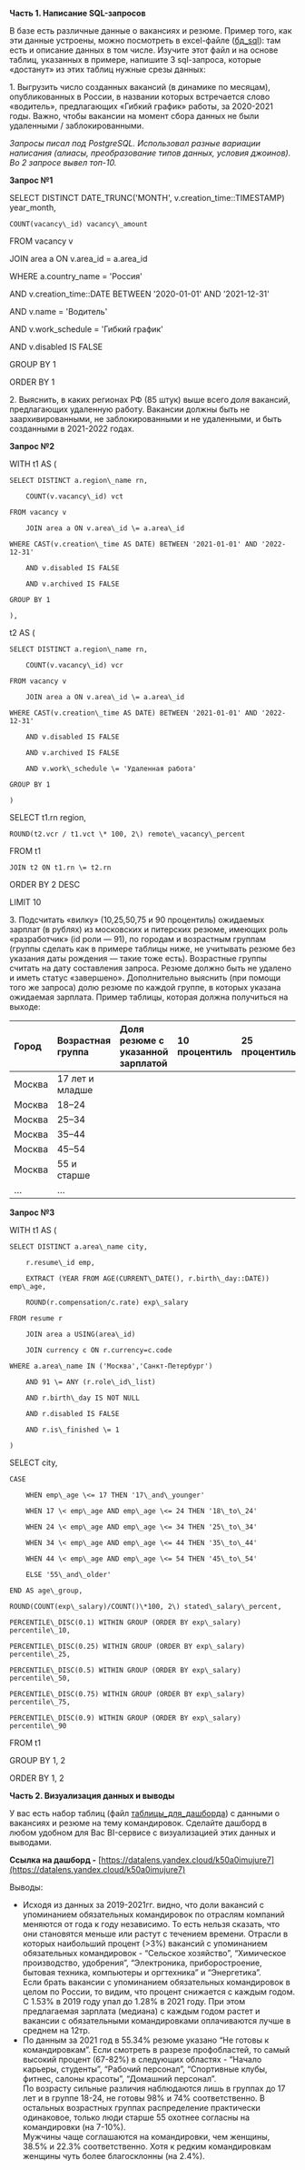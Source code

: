 **Часть 1\. Написание SQL-запросов**

В базе есть различные данные о вакансиях и резюме. Пример того, как эти данные устроены, можно посмотреть в excel-файле ([бд\_sql](https://docs.google.com/spreadsheets/d/1AqzBK1bMIsBAAo3qdUQh7i6rh8AWl-TlWW-ackPyN00/edit?usp=sharing)): там есть и описание данных в том числе. Изучите этот файл и на основе таблиц, указанных в примере, напишите 3 sql-запроса, которые «достанут» из этих таблиц нужные срезы данных:

1\.     Выгрузить число созданных вакансий (в динамике по месяцам), опубликованных в России, в названии которых встречается слово «водитель», предлагающих «Гибкий график» работы, за 2020-2021 годы. Важно, чтобы вакансии на момент сбора данных не были удаленными / заблокированными.

*Запросы писал под PostgreSQL. Использовал разные вариации написания (алиасы, преобразование типов данных, условия джоинов). Во 2 запросе вывел топ-10.*

**Запрос №1**

SELECT DISTINCT DATE\_TRUNC('MONTH', v.creation\_time::TIMESTAMP) year\_month,

    COUNT(vacancy\_id) vacancy\_amount

FROM vacancy v

  JOIN area a ON v.area\_id \= a.area\_id

WHERE a.country\_name \= 'Россия'

  AND v.creation\_time::DATE BETWEEN '2020-01-01' AND '2021-12-31'

  AND v.name \= 'Водитель'

  AND v.work\_schedule \= 'Гибкий график'

  AND v.disabled IS FALSE

GROUP BY 1

ORDER BY 1

2\.     Выяснить, в каких регионах РФ (85 штук) выше всего *доля* вакансий, предлагающих удаленную работу. Вакансии должны быть не заархивированными, не заблокированными и не удаленными, и быть созданными в 2021-2022 годах.

**Запрос №2**

WITH t1 AS (

	SELECT DISTINCT a.region\_name rn,

		COUNT(v.vacancy\_id) vct

	FROM vacancy v

		JOIN area a ON v.area\_id \= a.area\_id

	WHERE CAST(v.creation\_time AS DATE) BETWEEN '2021-01-01' AND '2022-12-31'

		AND v.disabled IS FALSE

		AND v.archived IS FALSE

	GROUP BY 1

	),

t2 AS (

	SELECT DISTINCT a.region\_name rn,

		COUNT(v.vacancy\_id) vcr

	FROM vacancy v

		JOIN area a ON v.area\_id \= a.area\_id

	WHERE CAST(v.creation\_time AS DATE) BETWEEN '2021-01-01' AND '2022-12-31'

		AND v.disabled IS FALSE

		AND v.archived IS FALSE

		AND v.work\_schedule \= 'Удаленная работа'

	GROUP BY 1

	)

SELECT t1.rn region,

	ROUND(t2.vcr / t1.vct \* 100, 2\) remote\_vacancy\_percent

FROM t1

	JOIN t2 ON t1.rn \= t2.rn

ORDER BY 2 DESC

LIMIT 10

3\.     Подсчитать «вилку» (10,25,50,75 и 90 процентиль) ожидаемых зарплат (в рублях) из московских и питерских резюме, имеющих роль «разработчик» (id роли — 91), по городам и возрастным группам (группы сделать как в примере таблицы ниже, не учитывать резюме без указания даты рождения — такие тоже есть). Возрастные группы считать на дату составления запроса. Резюме должно быть не удалено и иметь статус «завершено». Дополнительно выяснить (при помощи того же запроса) долю резюме по каждой группе, в которых указана ожидаемая зарплата. Пример таблицы, которая должна получиться на выходе:

| Город | Возрастная группа | Доля резюме с указанной зарплатой | 10 процентиль | 25 процентиль | 50 процентиль (медиана) | 75 процентиль | 90 процентиль |
| :---- | :---- | :---- | :---- | :---- | :---- | :---- | :---- |
| Москва | 17 лет и младше |   |   |   |   |   |   |
| Москва | 18–24 |   |   |   |   |   |   |
| Москва | 25–34 |   |   |   |   |   |   |
| Москва | 35–44 |   |   |   |   |   |   |
| Москва | 45–54 |   |   |   |   |   |   |
| Москва | 55 и старше |   |   |   |   |   |   |
| … | … |   |   |   |   |   |   |

 

**Запрос №3**

WITH t1 AS (

	SELECT DISTINCT a.area\_name city,

		r.resume\_id emp,

		EXTRACT (YEAR FROM AGE(CURRENT\_DATE(), r.birth\_day::DATE)) emp\_age,

		ROUND(r.compensation/c.rate) exp\_salary

	FROM resume r

		JOIN area a USING(area\_id)

		JOIN currency c ON r.currency=c.code

	WHERE a.area\_name IN ('Москва','Санкт-Петербург')

		AND 91 \= ANY (r.role\_id\_list)

		AND r.birth\_day IS NOT NULL

		AND r.disabled IS FALSE

		AND r.is\_finished \= 1

	)

SELECT city,

	CASE 

		WHEN emp\_age \<= 17 THEN '17\_and\_younger'

		WHEN 17 \< emp\_age AND emp\_age \<= 24 THEN '18\_to\_24'

		WHEN 24 \< emp\_age AND emp\_age \<= 34 THEN '25\_to\_34'

		WHEN 34 \< emp\_age AND emp\_age \<= 44 THEN '35\_to\_44'

		WHEN 44 \< emp\_age AND emp\_age \<= 54 THEN '45\_to\_54'

		ELSE '55\_and\_older'

	END AS age\_group,

	ROUND(COUNT(exp\_salary)/COUNT()\*100, 2\) stated\_salary\_percent,

	PERCENTILE\_DISC(0.1) WITHIN GROUP (ORDER BY exp\_salary) percentile\_10,

	PERCENTILE\_DISC(0.25) WITHIN GROUP (ORDER BY exp\_salary) percentile\_25,

	PERCENTILE\_DISC(0.5) WITHIN GROUP (ORDER BY exp\_salary) percentile\_50,

	PERCENTILE\_DISC(0.75) WITHIN GROUP (ORDER BY exp\_salary) percentile\_75,

	PERCENTILE\_DISC(0.9) WITHIN GROUP (ORDER BY exp\_salary) percentile\_90

FROM t1

GROUP BY 1, 2

ORDER BY 1, 2

 

**Часть 2\. Визуализация данных и выводы**

У вас есть набор таблиц (файл [таблицы\_для\_дашборда](https://docs.google.com/spreadsheets/d/194N2boyPof0zvTWf0p57OZwGNOw2tYxuaAWrHEM9RK0/edit?usp=sharing)) с данными о вакансиях и резюме на тему командировок. Сделайте дашборд в любом удобном для Вас BI-сервисе с визуализацией этих данных и выводами. 

**Ссылка на дашборд \-** [https://datalens.yandex.cloud/k50a0imujure7](https://datalens.yandex.cloud/k50a0imujure7)

Выводы: 

- Исходя из данных за 2019-2021гг. видно, что доли вакансий с упоминанием обязательных командировок по отраслям компаний меняются от года к году независимо. То есть нельзя сказать, что они становятся меньше или растут с течением времени. Отрасли в которых наибольший процент (\>3%) вакансий с упоминанием обязательных командировок \- “Сельское хозяйство”, “Химическое производство, удобрения”, “Электроника, приборостроение, бытовая техника, компьютеры и оргтехника” и “Энергетика”.  
  Если брать вакансии с упоминанием обязательных командировок в целом по России, то видим, что процент снижается с каждым годом. С 1.53% в 2019 году упал до 1.28% в 2021 году. При этом предлагаемая зарплата (медиана) с каждым годом растет и вакансии с обязательными командировками оплачиваются лучше в среднем на 12тр.  
- По данным за 2021 год в 55.34% резюме указано “Не готовы к командировкам”. Если смотреть в разрезе профобластей, то самый высокий процент (67-82%) в следующих областях \- “Начало карьеры, студенты”, “Рабочий персонал”, “Спортивные клубы, фитнес, салоны красоты”, “Домашний персонал”.  
  По возрасту сильные различия наблюдаются лишь в группах до 17 лет и в группе 18-24, не готовы 98% и 74% соответственно. В остальных возрастных группах распределение практически одинаковое, только люди старше 55 охотнее согласны на командировки (на 7-10%).  
  Мужчины чаще соглашаются на командировки, чем женщины, 38.5% и 22.3% соответственно. Хотя к редким командировкам женщины чуть более благосклонны (на 2.4%).
